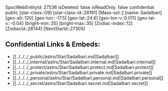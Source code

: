 ﻿---
location: [24.6,-17.5,120]
type: Star
tags:
- astro/Star

---
SpocWebEntityId: 27536
isDeleted: false
isReadOnly: false
confidential: public
[star-class::G9]
[star-class-id::28191]
[Mass-sol::]
[name::Sadalbari]
[geo-alt::120]
[geo-lon::-17.5]
[geo-lat::24.6]
[geo-lon-v::0.011]
[geo-lat-v::-0.04]
[bright-min::35]
[bright-max::35]
[Zodiac-index::12]
[ZodiacId::28144]
[NextStarId::27305]



## Confidential Links & Embeds: 
- [[../../../_public/astro/Star/Sadalbari.md|Sadalbari]] 
- [[../../../_internal/astro/Star/Sadalbari.internal.md|Sadalbari.internal]] 
- [[../../../_protect/astro/Star/Sadalbari.protect.md|Sadalbari.protect]] 
- [[../../../_private/astro/Star/Sadalbari.private.md|Sadalbari.private]] 
- [[../../../_personal/astro/Star/Sadalbari.personal.md|Sadalbari.personal]] 
- [[../../../_secret/astro/Star/Sadalbari.secret.md|Sadalbari.secret]] 
